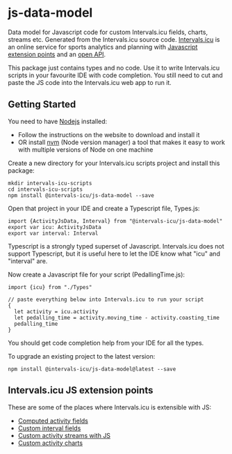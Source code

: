 # js-data-model

Data model for Javascript code for custom Intervals.icu fields, charts, streams etc. Generated from the 
Intervals.icu source code. [Intervals.icu](https://intervals.icu/) is an online service for sports analytics and 
planning with [Javascript extension points](https://forum.intervals.icu/t/extending-intervals-icu/46565) and an 
[open API](https://forum.intervals.icu/t/intervals-icu-integration-cookbook/80090).

This package just contains types and no code. Use it to write Intervals.icu scripts in your favourite IDE with code 
completion. You still need to cut and paste the JS code into the Intervals.icu web app to run it.

## Getting Started

You need to have [Nodejs](https://nodejs.org/) installed:
- Follow the instructions on the website to download and install it
- OR install [nvm](https://github.com/nvm-sh/nvm) (Node version manager) a tool that makes it easy to work with 
  multiple versions of Node on one machine

Create a new directory for your Intervals.icu scripts project and install this package:

    mkdir intervals-icu-scripts
    cd intervals-icu-scripts
    npm install @intervals-icu/js-data-model --save

Open that project in your IDE and create a Typescript file, Types.js:

    import {ActivityJsData, Interval} from "@intervals-icu/js-data-model"
    export var icu: ActivityJsData
    export var interval: Interval

Typescript is a strongly typed superset of Javascript. Intervals.icu does not support Typescript, but it is useful
here to let the IDE know what "icu" and "interval" are.

Now create a Javascript file for your script (PedallingTime.js):

    import {icu} from "./Types"
    
    // paste everything below into Intervals.icu to run your script
    {
      let activity = icu.activity
      let pedalling_time = activity.moving_time - activity.coasting_time
      pedalling_time
    }

You should get code completion help from your IDE for all the types.

To upgrade an existing project to the latest version:

    npm install @intervals-icu/js-data-model@latest --save

## Intervals.icu JS extension points

These are some of the places where Intervals.icu is extensible with JS:
- [Computed activity fields](https://forum.intervals.icu/t/computed-activity-fields/25673)
- [Custom interval fields](https://forum.intervals.icu/t/custom-interval-fields/25942)
- [Custom activity streams with JS](https://forum.intervals.icu/t/custom-activity-streams-with-javascript/46416)
- [Custom activity charts](https://forum.intervals.icu/t/custom-activity-charts/28627)

